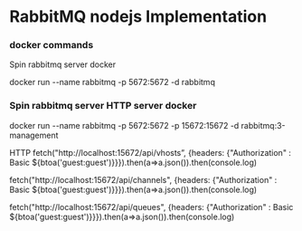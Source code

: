 # RabbitMQ nodejs Implementation

### docker commands
Spin rabbitmq server docker

docker run --name rabbitmq -p 5672:5672 -d rabbitmq

### Spin rabbitmq server HTTP server docker
docker run --name rabbitmq -p 5672:5672 -p 15672:15672 -d rabbitmq:3-management

HTTP fetch("http://localhost:15672/api/vhosts”, {headers: {"Authorization" : Basic ${btoa('guest:guest')}}}).then(a=>a.json()).then(console.log)

fetch("http://localhost:15672/api/channels", {headers: {"Authorization" : Basic ${btoa('guest:guest')}}}).then(a=>a.json()).then(console.log)

fetch("http://localhost:15672/api/queues", {headers: {"Authorization" : Basic ${btoa('guest:guest')}}}).then(a=>a.json()).then(console.log)